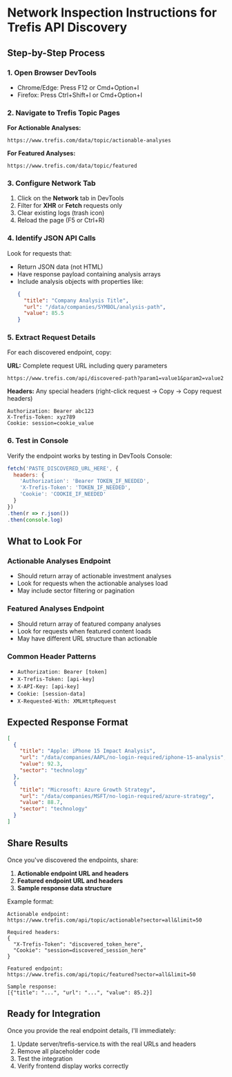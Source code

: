 # Network Inspection Instructions for Trefis API Discovery

## Step-by-Step Process

### 1. Open Browser DevTools
- Chrome/Edge: Press F12 or Cmd+Option+I
- Firefox: Press Ctrl+Shift+I or Cmd+Option+I

### 2. Navigate to Trefis Topic Pages
**For Actionable Analyses:**
```
https://www.trefis.com/data/topic/actionable-analyses
```

**For Featured Analyses:**
```
https://www.trefis.com/data/topic/featured
```

### 3. Configure Network Tab
1. Click on the **Network** tab in DevTools
2. Filter for **XHR** or **Fetch** requests only
3. Clear existing logs (trash icon)
4. Reload the page (F5 or Ctrl+R)

### 4. Identify JSON API Calls
Look for requests that:
- Return JSON data (not HTML)
- Have response payload containing analysis arrays
- Include analysis objects with properties like:
  ```json
  {
    "title": "Company Analysis Title",
    "url": "/data/companies/SYMBOL/analysis-path",
    "value": 85.5
  }
  ```

### 5. Extract Request Details
For each discovered endpoint, copy:

**URL:** Complete request URL including query parameters
```
https://www.trefis.com/api/discovered-path?param1=value1&param2=value2
```

**Headers:** Any special headers (right-click request → Copy → Copy request headers)
```
Authorization: Bearer abc123
X-Trefis-Token: xyz789
Cookie: session=cookie_value
```

### 6. Test in Console
Verify the endpoint works by testing in DevTools Console:
```javascript
fetch('PASTE_DISCOVERED_URL_HERE', {
  headers: {
    'Authorization': 'Bearer TOKEN_IF_NEEDED',
    'X-Trefis-Token': 'TOKEN_IF_NEEDED',
    'Cookie': 'COOKIE_IF_NEEDED'
  }
})
.then(r => r.json())
.then(console.log)
```

## What to Look For

### Actionable Analyses Endpoint
- Should return array of actionable investment analyses
- Look for requests when the actionable analyses load
- May include sector filtering or pagination

### Featured Analyses Endpoint  
- Should return array of featured company analyses
- Look for requests when featured content loads
- May have different URL structure than actionable

### Common Header Patterns
- `Authorization: Bearer [token]`
- `X-Trefis-Token: [api-key]`
- `X-API-Key: [api-key]`
- `Cookie: [session-data]`
- `X-Requested-With: XMLHttpRequest`

## Expected Response Format
```json
[
  {
    "title": "Apple: iPhone 15 Impact Analysis",
    "url": "/data/companies/AAPL/no-login-required/iphone-15-analysis",
    "value": 92.3,
    "sector": "technology"
  },
  {
    "title": "Microsoft: Azure Growth Strategy",
    "url": "/data/companies/MSFT/no-login-required/azure-strategy",
    "value": 88.7,
    "sector": "technology"
  }
]
```

## Share Results
Once you've discovered the endpoints, share:

1. **Actionable endpoint URL and headers**
2. **Featured endpoint URL and headers**  
3. **Sample response data structure**

Example format:
```
Actionable endpoint:
https://www.trefis.com/api/topic/actionable?sector=all&limit=50

Required headers:
{
  "X-Trefis-Token": "discovered_token_here",
  "Cookie": "session=discovered_session_here"
}

Featured endpoint:
https://www.trefis.com/api/topic/featured?sector=all&limit=50

Sample response:
[{"title": "...", "url": "...", "value": 85.2}]
```

## Ready for Integration
Once you provide the real endpoint details, I'll immediately:
1. Update server/trefis-service.ts with the real URLs and headers
2. Remove all placeholder code
3. Test the integration
4. Verify frontend display works correctly
